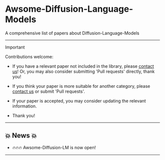 # Awsome-Diffusion-Language-Models

A comprehensive list of papers about Diffusion-Language-Models

---

> [!IMPORTANT]
> Contributions welcome:
> - If you have a relevant paper not included in the library, please [contact us](#contact)!  Or, you may also consider submitting 'Pull requests' directly, thank you!
>
> - If you think your paper is more suitable for another category, please [contact us](#contact) or submit 'Pull requests'.
>   
> - If your paper is accepted, you may consider updating the relevant information.
>   
> - Thank you!


---

## 💥 News 💥
- 🔥🔥🔥 Awsome-Diffusion-LM is now open!


---
